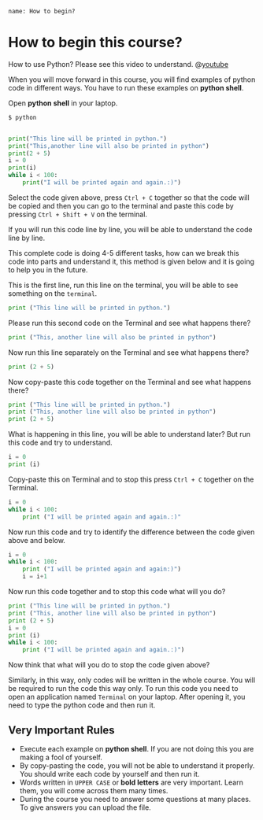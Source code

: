 ﻿```ngMeta
name: How to begin?
```

# How to begin this course?

How to use Python? Please see this video to understand.
@[youtube](ccPrUbz1oto) 

When you will move forward in this course, you will find examples of python code in different ways. You have to run these examples on **python shell**.

Open **python shell** in your laptop.
```sh
$ python
```

```python

print("This line will be printed in python.")
print("This,another line will also be printed in python")
print(2 + 5)
i = 0
print(i)
while i < 100:
    print("I will be printed again and again.:)")

```
Select the code given above, press `Ctrl + C` together so that the code will be copied and then you can go to the terminal and paste this code by pressing `Ctrl + Shift + V` on the terminal.

If you will run this code line by line, you will be able to understand the code line by line.

This complete code is doing 4-5 different tasks, how can we break this code into parts and understand it, this method is given below and it is going to help you in the future.


This is the first line, run this line on the terminal, you will be able to see something on the `terminal`.
```python
print ("This line will be printed in python.")
```

Please run this second code on the Terminal and see what happens there?
```python
print ("This, another line will also be printed in python")
```

Now run this line separately on the  Terminal and see what happens there?
```python
print (2 + 5)
```

Now copy-paste this code together on the  Terminal and see what happens there?
```python
print ("This line will be printed in python.")
print ("This, another line will also be printed in python")
print (2 + 5)
```

What is happening in this line, you will be able to understand later? But run this code and try to understand.
```python
i = 0
print (i)
```

Copy-paste this on Terminal and to stop this press  `Ctrl + C`  together on the Terminal.
```python
i = 0
while i < 100:
    print ("I will be printed again and again.:)"
```

Now run this code and try to identify the difference between the code given above and below.
```python
i = 0
while i < 100:
    print ("I will be printed again and again:)")
    i = i+1
```


Now run this code together and to stop this code what will you do?
```python
print ("This line will be printed in python.")
print ("This, another line will also be printed in python")
print (2 + 5)
i = 0
print (i)
while i < 100:
    print ("I will be printed again and again.:)")
```
Now think that what will you do to stop the code given above?

Similarly, in this way, only codes will be written in the whole course. You will be required to run the code this way only. To run this code you need to open an application named `Terminal` on your laptop. After opening it, you need to type the python code and then run it.


## Very Important Rules

- Execute each example on **python shell**. If you are not doing this you are making a fool of yourself.
- By copy-pasting the code, you will not be able to understand it properly. You should write each code by yourself and then run it.
- Words written in `UPPER CASE` or **bold letters** are very important. Learn them, you will come across them many times.
- During the course you need to answer some questions at many places. To give answers you can upload the file.


